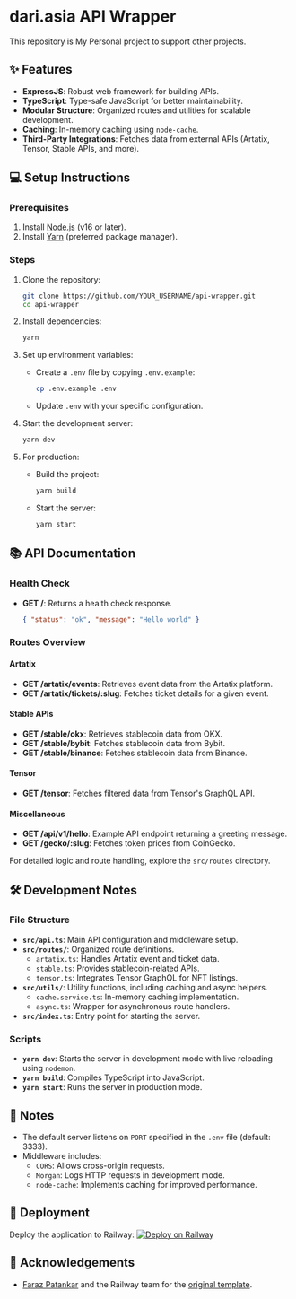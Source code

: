 
# dari.asia API Wrapper

This repository is My Personal project to support other projects.

## ✨ Features

- **ExpressJS**: Robust web framework for building APIs.
- **TypeScript**: Type-safe JavaScript for better maintainability.
- **Modular Structure**: Organized routes and utilities for scalable development.
- **Caching**: In-memory caching using `node-cache`.
- **Third-Party Integrations**: Fetches data from external APIs (Artatix, Tensor, Stable APIs, and more).

## 💻 Setup Instructions

### Prerequisites

1. Install [Node.js](https://nodejs.org/) (v16 or later).
2. Install [Yarn](https://yarnpkg.com/) (preferred package manager).

### Steps

1. Clone the repository:
   ```bash
   git clone https://github.com/YOUR_USERNAME/api-wrapper.git
   cd api-wrapper
   ```

2. Install dependencies:
   ```bash
   yarn
   ```

3. Set up environment variables:
   - Create a `.env` file by copying `.env.example`:
     ```bash
     cp .env.example .env
     ```
   - Update `.env` with your specific configuration.

4. Start the development server:
   ```bash
   yarn dev
   ```

5. For production:
   - Build the project:
     ```bash
     yarn build
     ```
   - Start the server:
     ```bash
     yarn start
     ```

## 📚 API Documentation

### Health Check
- **GET /**: Returns a health check response.
  ```json
  { "status": "ok", "message": "Hello world" }
  ```

### Routes Overview

#### Artatix
- **GET /artatix/events**: Retrieves event data from the Artatix platform.
- **GET /artatix/tickets/:slug**: Fetches ticket details for a given event.

#### Stable APIs
- **GET /stable/okx**: Retrieves stablecoin data from OKX.
- **GET /stable/bybit**: Fetches stablecoin data from Bybit.
- **GET /stable/binance**: Fetches stablecoin data from Binance.

#### Tensor
- **GET /tensor**: Fetches filtered data from Tensor's GraphQL API.

#### Miscellaneous
- **GET /api/v1/hello**: Example API endpoint returning a greeting message.
- **GET /gecko/:slug**: Fetches token prices from CoinGecko.

For detailed logic and route handling, explore the `src/routes` directory.

## 🛠️ Development Notes

### File Structure

- **`src/api.ts`**: Main API configuration and middleware setup.
- **`src/routes/`**: Organized route definitions.
  - `artatix.ts`: Handles Artatix event and ticket data.
  - `stable.ts`: Provides stablecoin-related APIs.
  - `tensor.ts`: Integrates Tensor GraphQL for NFT listings.
- **`src/utils/`**: Utility functions, including caching and async helpers.
  - `cache.service.ts`: In-memory caching implementation.
  - `async.ts`: Wrapper for asynchronous route handlers.
- **`src/index.ts`**: Entry point for starting the server.

### Scripts
- **`yarn dev`**: Starts the server in development mode with live reloading using `nodemon`.
- **`yarn build`**: Compiles TypeScript into JavaScript.
- **`yarn start`**: Runs the server in production mode.

## 📝 Notes

- The default server listens on `PORT` specified in the `.env` file (default: 3333).
- Middleware includes:
  - `CORS`: Allows cross-origin requests.
  - `Morgan`: Logs HTTP requests in development mode.
  - `node-cache`: Implements caching for improved performance.

## 🚀 Deployment

Deploy the application to Railway:
[![Deploy on Railway](https://railway.app/button.svg)](https://railway.app/template/n_2mnn?referralCode=matt)

## 👏 Acknowledgements

- [Faraz Patankar](https://github.com/FarazPatankar) and the Railway team for the [original template](https://github.com/railwayapp-templates/expressjs).
